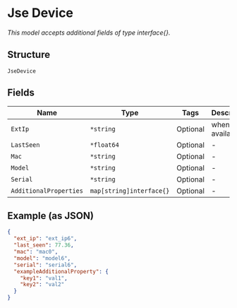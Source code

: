 
# Jse Device

*This model accepts additional fields of type interface{}.*

## Structure

`JseDevice`

## Fields

| Name | Type | Tags | Description |
|  --- | --- | --- | --- |
| `ExtIp` | `*string` | Optional | when available |
| `LastSeen` | `*float64` | Optional | - |
| `Mac` | `*string` | Optional | - |
| `Model` | `*string` | Optional | - |
| `Serial` | `*string` | Optional | - |
| `AdditionalProperties` | `map[string]interface{}` | Optional | - |

## Example (as JSON)

```json
{
  "ext_ip": "ext_ip6",
  "last_seen": 77.36,
  "mac": "mac0",
  "model": "model6",
  "serial": "serial6",
  "exampleAdditionalProperty": {
    "key1": "val1",
    "key2": "val2"
  }
}
```

